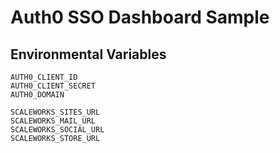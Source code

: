 # Auth0 SSO Dashboard Sample


## Environmental Variables

```
AUTH0_CLIENT_ID
AUTH0_CLIENT_SECRET
AUTH0_DOMAIN

SCALEWORKS_SITES_URL
SCALEWORKS_MAIL_URL
SCALEWORKS_SOCIAL_URL
SCALEWORKS_STORE_URL
```
